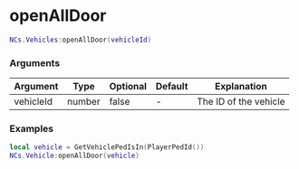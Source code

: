 # openAllDoor

```lua
NCs.Vehicles:openAllDoor(vehicleId)
``` 

### Arguments
| Argument  | Type   | Optional   | Default | Explanation           |
|-----------|--------|------------|---------|-----------------------|
| vehicleId | number | false      | -       | The ID of the vehicle |

### Examples

```lua
local vehicle = GetVehiclePedIsIn(PlayerPedId())
NCs.Vehicle:openAllDoor(vehicle)
```